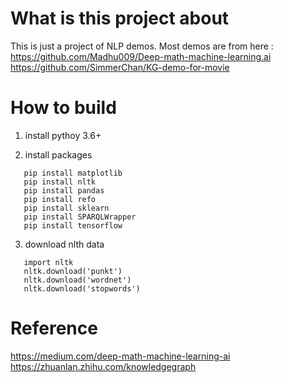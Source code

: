 What is this project about
=========
This is just a project of NLP demos. Most demos are from here :
https://github.com/Madhu009/Deep-math-machine-learning.ai
https://github.com/SimmerChan/KG-demo-for-movie

How to build
============
1. install pythoy 3.6+

2. install packages

 ```shell
    pip install matplotlib
    pip install nltk
    pip install pandas
    pip install refo
    pip install sklearn
    pip install SPARQLWrapper
    pip install tensorflow
```

3. download nlth data
 ```shell
    import nltk
    nltk.download('punkt')
    nltk.download('wordnet')
    nltk.download('stopwords')
```

Reference
=========
https://medium.com/deep-math-machine-learning-ai
https://zhuanlan.zhihu.com/knowledgegraph
